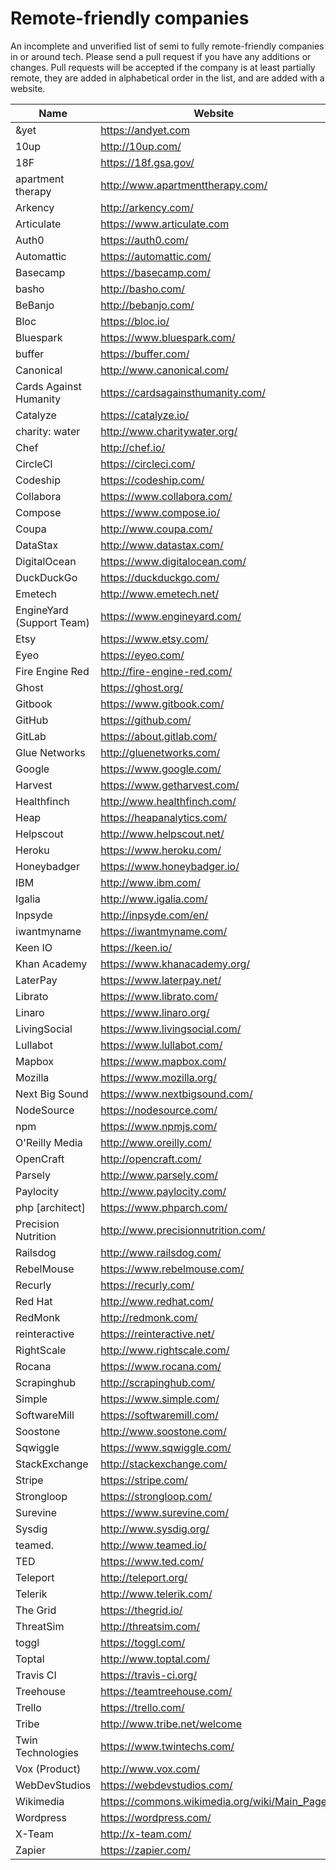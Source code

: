 # Remote-friendly companies

An incomplete and unverified list of semi to fully remote-friendly companies in or around tech. Please send a pull request if you have any additions or changes. Pull requests will be accepted if the company is at least partially remote, they are added in alphabetical order in the list, and are added with a website.


Name | Website 
------------ | -------
&yet | https://andyet.com
10up | http://10up.com/
18F | https://18f.gsa.gov/
apartment therapy | http://www.apartmenttherapy.com/
Arkency | http://arkency.com/
Articulate | https://www.articulate.com
Auth0 | https://auth0.com/
Automattic | https://automattic.com/
Basecamp | https://basecamp.com/
basho | http://basho.com/
BeBanjo | http://bebanjo.com/
Bloc | https://bloc.io/
Bluespark | https://www.bluespark.com/
buffer | https://buffer.com/
Canonical | http://www.canonical.com/
Cards Against Humanity | https://cardsagainsthumanity.com/
Catalyze | https://catalyze.io/
charity: water | http://www.charitywater.org/
Chef | http://chef.io/
CircleCI | https://circleci.com/
Codeship | https://codeship.com/
Collabora | https://www.collabora.com/
Compose | https://www.compose.io/
Coupa | http://www.coupa.com/
DataStax | http://www.datastax.com/
DigitalOcean | https://www.digitalocean.com/
DuckDuckGo | https://duckduckgo.com/
Emetech | http://www.emetech.net/
EngineYard (Support Team) | https://www.engineyard.com/
Etsy | https://www.etsy.com/
Eyeo | https://eyeo.com/
Fire Engine Red | http://fire-engine-red.com/
Ghost | https://ghost.org/
Gitbook | https://www.gitbook.com/
GitHub | https://github.com/
GitLab | https://about.gitlab.com/
Glue Networks | http://gluenetworks.com/
Google | https://www.google.com/
Harvest | https://www.getharvest.com/
Healthfinch | http://www.healthfinch.com/
Heap | https://heapanalytics.com/
Helpscout | http://www.helpscout.net/
Heroku | https://www.heroku.com/
Honeybadger | https://www.honeybadger.io/
IBM | http://www.ibm.com/
Igalia | http://www.igalia.com/
Inpsyde | http://inpsyde.com/en/
iwantmyname | https://iwantmyname.com/
Keen IO | https://keen.io/
Khan Academy | https://www.khanacademy.org/
LaterPay | https://www.laterpay.net/
Librato | https://www.librato.com/
Linaro | https://www.linaro.org/
LivingSocial | https://www.livingsocial.com/
Lullabot | https://www.lullabot.com/
Mapbox | https://www.mapbox.com/
Mozilla | https://www.mozilla.org/
Next Big Sound | https://www.nextbigsound.com/
NodeSource | https://nodesource.com/
npm | https://www.npmjs.com/
O'Reilly Media | http://www.oreilly.com/
OpenCraft | http://opencraft.com/
Parsely | http://www.parsely.com/
Paylocity | http://www.paylocity.com/
php \[architect\]| https://www.phparch.com/
Precision Nutrition | http://www.precisionnutrition.com/
Railsdog | http://www.railsdog.com/
RebelMouse | https://www.rebelmouse.com/
Recurly | https://recurly.com/
Red Hat | http://www.redhat.com/
RedMonk | http://redmonk.com/
reinteractive | https://reinteractive.net/
RightScale | http://www.rightscale.com/
Rocana | https://www.rocana.com/
Scrapinghub | http://scrapinghub.com/
Simple | https://www.simple.com/
SoftwareMill | https://softwaremill.com/
Soostone | http://www.soostone.com/
Sqwiggle | https://www.sqwiggle.com/
StackExchange | http://stackexchange.com/
Stripe | https://stripe.com/
Strongloop | https://strongloop.com/
Surevine | https://www.surevine.com/
Sysdig | http://www.sysdig.org/
teamed. | http://www.teamed.io/
TED | https://www.ted.com/
Teleport | http://teleport.org/
Telerik | http://www.telerik.com/
The Grid | https://thegrid.io/
ThreatSim | http://threatsim.com/
toggl | https://toggl.com/
Toptal | http://www.toptal.com/
Travis CI | https://travis-ci.org/
Treehouse | https://teamtreehouse.com/
Trello | https://trello.com/
Tribe | http://www.tribe.net/welcome
Twin Technologies | https://www.twintechs.com/
Vox (Product) | http://www.vox.com/
WebDevStudios | https://webdevstudios.com/
Wikimedia | https://commons.wikimedia.org/wiki/Main_Page
Wordpress | https://wordpress.com/
X-Team | http://x-team.com/
Zapier | https://zapier.com/
